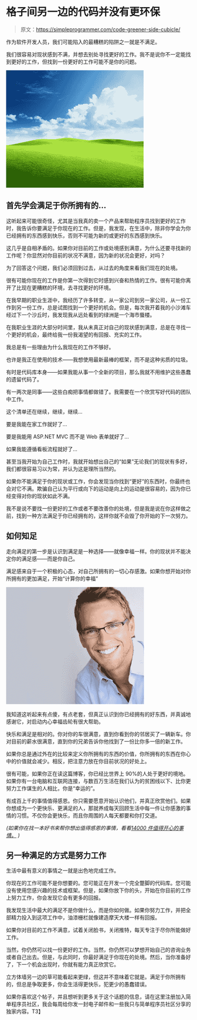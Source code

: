 # 格子间另一边的代码并没有更环保

> 原文：<https://simpleprogrammer.com/code-greener-side-cubicle/>

作为软件开发人员，我们可能陷入的最糟糕的陷阱之一就是不满足。

我们很容易对现状感到不满，并想去别处寻找更好的工作。我不是说你不一定能找到更好的工作，但找到一份更好的工作可能不是你的问题。

![Field of grass and perfect sky](img/f679f42d74f6bc7d8fc493276b83e563.png)

## 首先学会满足于你所拥有的…

这听起来可能很奇怪，尤其是当我真的卖一个产品来帮助程序员找到更好的工作时，我告诉你要满足于你现在的工作。但是，我发现，在生活中，除非你学会为你已经拥有的东西感到快乐，否则不可能为新的或更好的东西感到快乐。

这几乎是自相矛盾的。如果你对目前的工作或处境感到满意，为什么还要寻找新的工作呢？你显然对你目前的状况不满意，因为新的状况会更好，对吗？

为了回答这个问题，我们必须回到过去，从过去的角度来看我们现在的处境。

很有可能你现在的工作是你第一次得到它时感到兴奋和热情的工作。很有可能你离开了比现在更糟糕的环境，去寻找更好的环境。

在我早期的职业生涯中，我经历了许多转变，从一家公司到另一家公司，从一份工作到另一份工作，总是试图找到一个更好的机会。但是，每次我开着我的小沙滩车经过下一个沙丘时，我发现我从远处看到的绿洲是一个海市蜃楼。

在我职业生涯的大部分时间里，我从未真正对自己的现状感到满意，总是在寻找一个更好的机会，最终给我一份我渴望的有回报、充实的工作。

我总是有一些理由为什么我现在的工作不够好。

也许是我正在使用的技术——我想使用最新最棒的框架，而不是这种劣质的垃圾。

有时是代码库本身——如果我能从事一个全新的项目，那么我就不用维护这些愚蠢的遗留代码了。

有一两次是同事——这些白痴把事情都做错了。我需要在一个欣赏写好代码的团队中工作。

这个清单还在继续，继续，继续…

要是我能在家工作就好了…

要是我能用 ASP.NET MVC 而不是 Web 表单就好了…

如果我能遵循看板流程就好了…

甚至当我开始为自己工作时，我就开始想出自己的“如果”无论我们的现状有多好，我们都很容易习以为常，并认为这是理所当然的。

如果你不能满足于你的现状或工作，你会发现当你找到“更好”的东西时，你最终也会对它不满。欺骗自己认为平行或向下的运动是向上的运动是很容易的，因为你已经变得对你的现状如此不满。

我不是说不要找一份更好的工作或者不要改善你的处境，但是我是说在你这样做之前，找到一种方法满足于你已经拥有的，这样你就不会毁了你开始的下一次努力。

## 如何知足

走向满足的第一步是认识到满足是一种选择——就像幸福一样。你的现状并不能决定你的满足感——而是你自己。

满足感来自于一个积极的心态，对自己所拥有的一切心存感激。如果你想开始对你所拥有的更加满足，开始“计算你的幸福”



![Eyeglasses man](img/348d908ee816fa754c138e2b32b8a641.png)



我知道这听起来有点傻，有点老套，但真正认识到你已经拥有的好东西，并真诚地感谢它，对启动内心幸福齿轮有很大帮助。

快乐和满足是相对的。你对你的车很满意，直到你看到你的邻居买了一辆新车。你对目前的薪水很满意，直到你的兄弟告诉你他找到了一份比你多一倍的新工作。

如果你总是通过外在的比较来定义你所拥有的东西的价值，你所拥有的东西在你心中的价值就会减少。相反，把注意力放在你目前状况的好处上。

很有可能，如果你正在读这篇博客，你已经比世界上 90%的人处于更好的境地。如果你有一台电脑和互联网连接，与数百万生活在我们认为的贫困线以下、比你更努力工作谋生的人相比，你是“幸运的”。

有成百上千的事情值得感恩。你只需要愿意开始认识他们，并真正欣赏他们。如果你想成为一个更快乐、更满足的人，那就养成每天回顾生活中每一件让你感激的事情的习惯。不仅你会更快乐，而且你周围的人每天都要和你打交道。

*(如果你在找一本好书来帮你想出值得感恩的事情，看看[14000 件值得开心的事情。](http://www.amazon.com/gp/product/B008479O1M/ref=as_li_ss_tl?ie=UTF8&camp=1789&creative=390957&creativeASIN=B008479O1M&linkCode=as2&tag=makithecompsi-20) )*

## 另一种满足的方式是努力工作

生活中最有意义的事情之一就是出色地完成工作。

你现在的工作可能不是你想要的。您可能正在开发一个完全蹩脚的代码库。您可能没有使用您感兴趣的技术或框架。但是，如果你放下你的头，开始在你目前的工作上努力工作，你会发现它会有更多的回报。

我发现生活中最大的满足不是你做什么，而是你如何做。如果你努力工作，并把全部精力投入到这项工作中，油漆栅栏就像建造摩天大楼一样有回报。

如果你对目前的工作不满意，试着关闭脸书，关闭推特，每天专注于尽你所能做好工作。

当然，你仍然可以找一份更好的工作。当然，你仍然可以梦想开始自己的咨询业务或者自己出去。但是，与此同时，你最好满足于你现在的处境。然后，当你准备好了，下一个机会出现时，你就有能力真正欣赏它。

立方体墙另一边的草可能看起来更绿，但这并不意味着它就是。满足于你所拥有的，但总是争取更多，你会生活得更快乐，犯更少的愚蠢错误。

如果你喜欢这个帖子，并且想听到更多关于这个话题的信息，请在这里注册加入简单程序员社区，我会每周给你发一封电子邮件和一些我只与简单程序员社区分享的独家内容。T3】